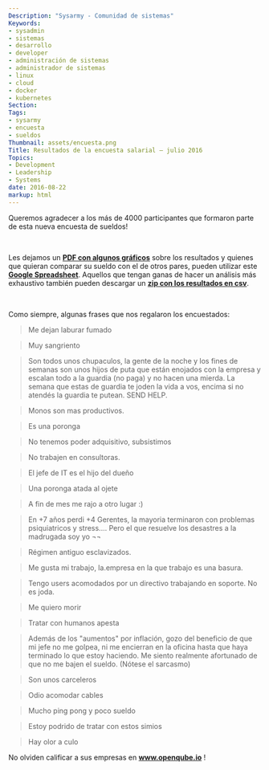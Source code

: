 ```yaml
---
Description: "Sysarmy - Comunidad de sistemas"
Keywords:
- sysadmin 
- sistemas
- desarrollo
- developer
- administración de sistemas
- administrador de sistemas
- linux
- cloud
- docker
- kubernetes
Section: 
Tags:
- sysarmy
- encuesta
- sueldos
Thumbnail: assets/encuesta.png
Title: Resultados de la encuesta salarial – julio 2016
Topics:
- Development
- Leadership
- Systems
date: 2016-08-22
markup: html
---
```


<p>Queremos agradecer a los más de 4000 participantes que formaron parte de esta nueva encuesta de sueldos!</p>
<p>&nbsp;</p>
<p>Les dejamos un <strong><a href="assets/encuesta-sysarmy-julio-2016.pdf" target="_blank" rel="noopener">PDF con algunos gráficos</a></strong> sobre los resultados y quienes que quieran comparar su sueldo con el de otros pares, pueden utilizar este <strong><a href="https://goo.gl/3u5GuE" target="_blank" rel="noopener">Google Spreadsheet</a></strong>. Aquellos que tengan ganas de hacer un análisis más exhaustivo también pueden descargar un <strong><a href="https://drive.google.com/open?id=1axuz2PvpbQp85hpbV9Fk6tXKx0XHvx-Z">zip con los resultados en csv</a></strong>.</p>
<p>&nbsp;</p>
<p>Como siempre, algunas frases que nos regalaron los encuestados:</p>
<blockquote><p>Me dejan laburar fumado</p></blockquote>
<blockquote><p>Muy sangriento</p></blockquote>
<blockquote><p>Son todos unos chupaculos, la gente de la noche y los fines de semanas son unos hijos de puta que están enojados con la empresa y escalan todo a la guardia (no paga) y no hacen una mierda. La semana que estas de guardia te joden la vida a vos, encima si no atendés la guardia te putean. SEND HELP.</p></blockquote>
<blockquote><p>Monos son mas productivos.</p></blockquote>
<blockquote><p>Es una poronga</p></blockquote>
<blockquote><p>No tenemos poder adquisitivo, subsistimos</p></blockquote>
<blockquote><p>No trabajen en consultoras.</p></blockquote>
<blockquote><p>El jefe de IT es el hijo del dueño</p></blockquote>
<blockquote><p>Una poronga atada al ojete</p></blockquote>
<blockquote><p>A fin de mes me rajo a otro lugar :)</p></blockquote>
<blockquote><p>En +7 años perdi +4 Gerentes, la mayoria terminaron con problemas psiquiatricos y stress.... Pero el que resuelve los desastres a la madrugada soy yo ¬¬</p></blockquote>
<blockquote><p>Régimen antiguo esclavizados.</p></blockquote>
<blockquote><p>Me gusta mi trabajo, la.empresa en la que trabajo es una basura.</p></blockquote>
<blockquote><p>Tengo users acomodados por un directivo trabajando en soporte. No es joda.</p></blockquote>
<blockquote><p>Me quiero morir</p></blockquote>
<blockquote><p>Tratar con humanos apesta</p></blockquote>
<blockquote><p>Además de los "aumentos" por inflación, gozo del beneficio de que mi jefe no me golpea, ni me encierran en la oficina hasta que haya terminado lo que estoy haciendo. Me siento realmente afortunado de que no me bajen el sueldo. (Nótese el sarcasmo)</p></blockquote>
<blockquote><p>Son unos carceleros</p></blockquote>
<blockquote><p>Odio acomodar cables</p></blockquote>
<blockquote><p>Mucho ping pong y poco sueldo</p></blockquote>
<blockquote><p>Estoy podrido de tratar con estos simios</p></blockquote>
<blockquote><p>Hay olor a culo</p></blockquote>
<p>No olviden calificar a sus empresas en <strong><a href="http://www.openqube.io">www.openqube.io</a></strong> !</p>
